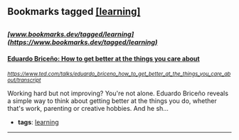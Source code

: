 ## Bookmarks tagged [[learning]](https://www.bookmarks.dev?q=[learning])

_<sup><sup>[www.bookmarks.dev/tagged/learning](https://www.bookmarks.dev/tagged/learning)</sup></sup>_
---
#### [Eduardo Briceño: How to get better at the things you care about](https://www.ted.com/talks/eduardo_briceno_how_to_get_better_at_the_things_you_care_about/transcript)
_<sup>https://www.ted.com/talks/eduardo_briceno_how_to_get_better_at_the_things_you_care_about/transcript</sup>_

Working hard but not improving? You're not alone. Eduardo Briceño reveals a simple way to think about getting better at the things you do, whether that's work, parenting or creative hobbies. And he sh...
* **tags**: [learning](../tagged/learning.md)
---
